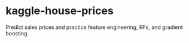 # kaggle-house-prices
Predict sales prices and practice feature engineering, RFs, and gradient boosting
